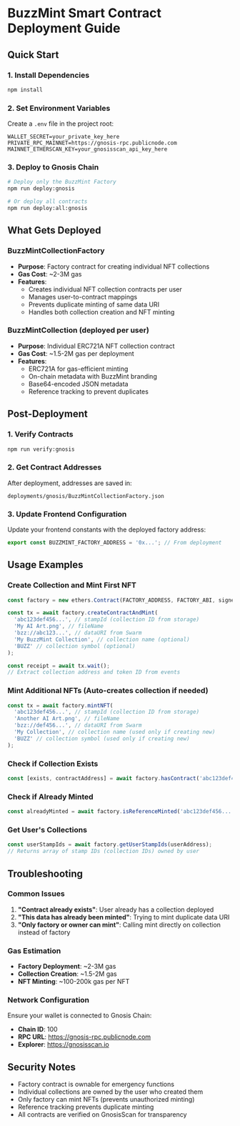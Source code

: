 # BuzzMint Smart Contract Deployment Guide

## Quick Start

### 1. Install Dependencies

```bash
npm install
```

### 2. Set Environment Variables

Create a `.env` file in the project root:

```env
WALLET_SECRET=your_private_key_here
PRIVATE_RPC_MAINNET=https://gnosis-rpc.publicnode.com
MAINNET_ETHERSCAN_KEY=your_gnosisscan_api_key_here
```

### 3. Deploy to Gnosis Chain

```bash
# Deploy only the BuzzMint Factory
npm run deploy:gnosis

# Or deploy all contracts
npm run deploy:all:gnosis
```

## What Gets Deployed

### BuzzMintCollectionFactory

- **Purpose**: Factory contract for creating individual NFT collections
- **Gas Cost**: ~2-3M gas
- **Features**:
  - Creates individual NFT collection contracts per user
  - Manages user-to-contract mappings
  - Prevents duplicate minting of same data URI
  - Handles both collection creation and NFT minting

### BuzzMintCollection (deployed per user)

- **Purpose**: Individual ERC721A NFT collection contract
- **Gas Cost**: ~1.5-2M gas per deployment
- **Features**:
  - ERC721A for gas-efficient minting
  - On-chain metadata with BuzzMint branding
  - Base64-encoded JSON metadata
  - Reference tracking to prevent duplicates

## Post-Deployment

### 1. Verify Contracts

```bash
npm run verify:gnosis
```

### 2. Get Contract Addresses

After deployment, addresses are saved in:

```
deployments/gnosis/BuzzMintCollectionFactory.json
```

### 3. Update Frontend Configuration

Update your frontend constants with the deployed factory address:

```typescript
export const BUZZMINT_FACTORY_ADDRESS = '0x...'; // From deployment
```

## Usage Examples

### Create Collection and Mint First NFT

```typescript
const factory = new ethers.Contract(FACTORY_ADDRESS, FACTORY_ABI, signer);

const tx = await factory.createContractAndMint(
  'abc123def456...', // stampId (collection ID from storage)
  'My AI Art.png', // fileName
  'bzz://abc123...', // dataURI from Swarm
  'My BuzzMint Collection', // collection name (optional)
  'BUZZ' // collection symbol (optional)
);

const receipt = await tx.wait();
// Extract collection address and token ID from events
```

### Mint Additional NFTs (Auto-creates collection if needed)

```typescript
const tx = await factory.mintNFT(
  'abc123def456...', // stampId (collection ID from storage)
  'Another AI Art.png', // fileName
  'bzz://def456...', // dataURI from Swarm
  'My Collection', // collection name (used only if creating new)
  'BUZZ' // collection symbol (used only if creating new)
);
```

### Check if Collection Exists

```typescript
const [exists, contractAddress] = await factory.hasContract('abc123def456...');
```

### Check if Already Minted

```typescript
const alreadyMinted = await factory.isReferenceMinted('abc123def456...', 'bzz://abc123...');
```

### Get User's Collections

```typescript
const userStampIds = await factory.getUserStampIds(userAddress);
// Returns array of stamp IDs (collection IDs) owned by user
```

## Troubleshooting

### Common Issues

1. **"Contract already exists"**: User already has a collection deployed
2. **"This data has already been minted"**: Trying to mint duplicate data URI
3. **"Only factory or owner can mint"**: Calling mint directly on collection instead of factory

### Gas Estimation

- **Factory Deployment**: ~2-3M gas
- **Collection Creation**: ~1.5-2M gas
- **NFT Minting**: ~100-200k gas per NFT

### Network Configuration

Ensure your wallet is connected to Gnosis Chain:

- **Chain ID**: 100
- **RPC URL**: https://gnosis-rpc.publicnode.com
- **Explorer**: https://gnosisscan.io

## Security Notes

- Factory contract is ownable for emergency functions
- Individual collections are owned by the user who created them
- Only factory can mint NFTs (prevents unauthorized minting)
- Reference tracking prevents duplicate minting
- All contracts are verified on GnosisScan for transparency
